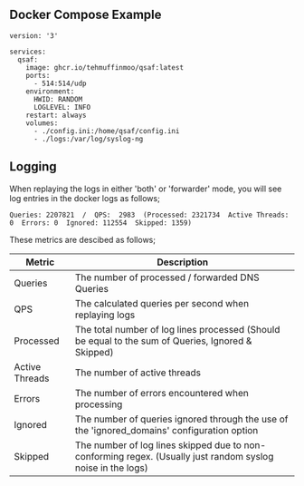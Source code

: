 ## Docker Compose Example
```
version: '3'

services:
  qsaf:
    image: ghcr.io/tehmuffinmoo/qsaf:latest
    ports:
      - 514:514/udp
    environment:
      HWID: RANDOM
      LOGLEVEL: INFO
    restart: always
    volumes:
      - ./config.ini:/home/qsaf/config.ini
      - ./logs:/var/log/syslog-ng
```

## Logging
When replaying the logs in either 'both' or 'forwarder' mode, you will see log entries in the docker logs as follows;

`Queries: 2207821  /  QPS:  2983  (Processed: 2321734  Active Threads: 0  Errors: 0  Ignored: 112554  Skipped: 1359)`

These metrics are descibed as follows;

| Metric         | Description |
-----------------|--------------
| Queries        | The number of processed / forwarded DNS Queries |
| QPS            | The calculated queries per second when replaying logs |
| Processed      | The total number of log lines processed (Should be equal to the sum of Queries, Ignored & Skipped) |
| Active Threads | The number of active threads |
| Errors         | The number of errors encountered when processing |
| Ignored        | The number of queries ignored through the use of the 'ignored_domains' configuration option |
| Skipped        | The number of log lines skipped due to non-conforming regex. (Usually just random syslog noise in the logs) |